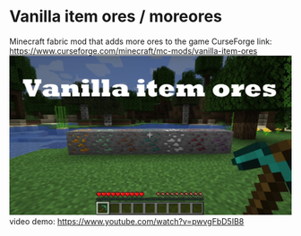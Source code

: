 # Vanilla item ores / moreores
Minecraft fabric mod that adds more ores to the game
CurseForge link: https://www.curseforge.com/minecraft/mc-mods/vanilla-item-ores
![mod icon](/thumb.jpg)
video demo: https://www.youtube.com/watch?v=pwvgFbD5IB8

